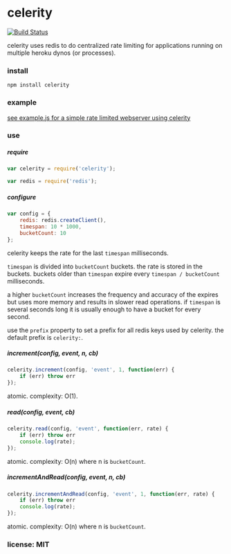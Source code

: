 # celerity

[![Build Status](https://travis-ci.org/snd/celerity.png)](https://travis-ci.org/snd/celerity)

celerity uses redis to do centralized rate limiting for applications running
on multiple heroku dynos (or processes).

### install

```
npm install celerity
```

### example

[see example.js for a simple rate limited webserver using celerity](example.js)

### use

##### require

```javascript
var celerity = require('celerity');

var redis = require('redis');
```

##### configure

```javascript
var config = {
    redis: redis.createClient(),
    timespan: 10 * 1000,
    bucketCount: 10
};
```

celerity keeps the rate for the last `timespan` milliseconds.

`timespan` is divided into `bucketCount` buckets.
the rate is stored in the buckets.
buckets older than `timespan` expire every `timespan / bucketCount` milliseconds.

a higher `bucketCount` increases the frequency and accuracy of the expires
but uses more memory and results in slower read operations.
if `timespan` is several seconds long it is usually enough to have
a bucket for every second.

use the `prefix` property to set a prefix for all redis keys used by celerity.
the default prefix is `celerity:`.

##### increment(config, event, n, cb)

```javascript
celerity.increment(config, 'event', 1, function(err) {
    if (err) throw err
});
```

atomic. complexity: O(1).

##### read(config, event, cb)

```javascript
celerity.read(config, 'event', function(err, rate) {
    if (err) throw err
    console.log(rate);
});
```

atomic. complexity: O(n) where n is `bucketCount`.

##### incrementAndRead(config, event, n, cb)

```javascript
celerity.incrementAndRead(config, 'event', 1, function(err, rate) {
    if (err) throw err
    console.log(rate);
});
```

atomic. complexity: O(n) where n is `bucketCount`.

### license: MIT
